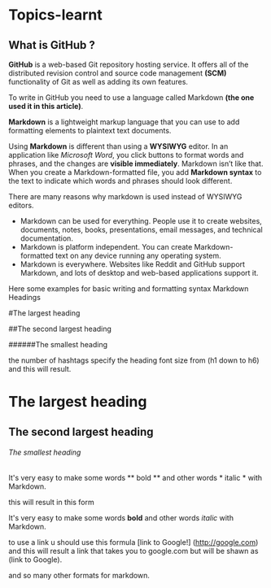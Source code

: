 # Topics-learnt
## What is GitHub ?
**GitHub** is a web-based Git repository hosting service. It offers all of the distributed revision control and source code management **(SCM)** functionality of Git as well as adding its own features.

To write in GitHub you need to use a language called Markdown **(the one used it in this article)**.

__Markdown__ is a lightweight markup language that you can use to add formatting elements to plaintext text documents.

Using __Markdown__ is different than using a __WYSIWYG__ editor. In an application like _Microsoft Word_, you click buttons to format words and phrases, and the changes are __visible immediately__. Markdown isn’t like that. When you create a Markdown-formatted file, you add __Markdown syntax__ to the text to indicate which words and phrases should look different.

There are many reasons why markdown is used instead of WYSIWYG editors.
* Markdown can be used for everything. People use it to create websites, documents, notes, books, presentations, email messages, and technical documentation.
* Markdown is platform independent. You can create Markdown-formatted text on any device running any operating system.
* Markdown is everywhere. Websites like Reddit and GitHub support Markdown, and lots of desktop and web-based applications support it.

Here some examples for basic writing and formatting syntax Markdown
Headings 

#The largest heading

##The second largest heading

######The smallest heading

the number of hashtags specify the heading font size from (h1 down to h6) and this will result.

# The largest heading

## The second largest heading

###### The smallest heading

It's very easy to make some words ** bold ** and other words * italic * with Markdown.

this will result in this form

It's very easy to make some words **bold** and other words *italic* with Markdown.

to use a link u should use this formula  [link to Google!] (http://google.com) and this will result a link that takes you to google.com but will be shawn as (link to Google).

and so many other formats for markdown.